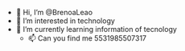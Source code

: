 - 👋 Hi, I’m @BrenoaLeao
- 👀 I’m interested in technology 
- 🌱 I’m currently learning information of tecnology
  - 📫 Can you find me 5531985507317

<!---
BrenoaLeao/BrenoaLeao is a ✨ special ✨ repository because its `README.md` (this file) appears on your GitHub profile.
You can click the Preview link to take a look at your changes.
--->
